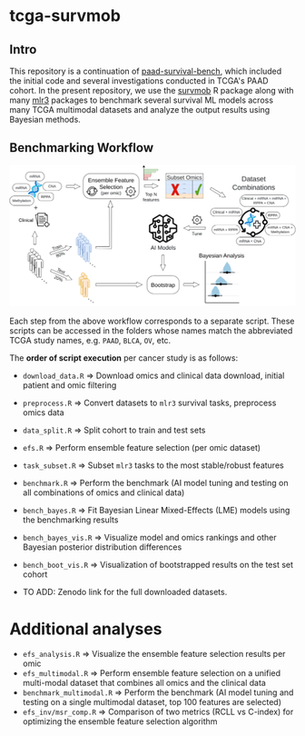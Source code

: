 # tcga-survmob

## Intro

This repository is a continuation of [paad-survival-bench](https://github.com/bblodfon/paad-survival-bench), which included the initial code and several investigations conducted in TCGA's PAAD cohort.
In the present repository, we use the [survmob](https://github.com/bblodfon/survmob) R package along with many [mlr3](https://github.com/mlr-org) packages to benchmark several survival ML models across many TCGA multimodal datasets and analyze the output results using Bayesian methods.

## Benchmarking Workflow

![](bench_workflow.png)

Each step from the above workflow corresponds to a separate script.
These scripts can be accessed in the folders whose names match the abbreviated TCGA study names, e.g. `PAAD`, `BLCA`, `OV`, etc.

The **order of script execution** per cancer study is as follows:

- `download_data.R` => Download omics and clinical data download, initial patient and omic filtering
- `preprocess.R` => Convert datasets to `mlr3` survival tasks, preprocess omics data
- `data_split.R` => Split cohort to train and test sets
- `efs.R` => Perform ensemble feature selection (per omic dataset)
- `task_subset.R` => Subset `mlr3` tasks to the most stable/robust features
- `benchmark.R` => Perform the benchmark (AI model tuning and testing on all combinations of omics and clinical data)
- `bench_bayes.R` => Fit Bayesian Linear Mixed-Effects (LME) models using the benchmarking results
- `bench_bayes_vis.R` => Visualize model and omics rankings and other Bayesian posterior distribution differences
- `bench_boot_vis.R` => Visualization of bootstrapped results on the test set cohort

- TO ADD: Zenodo link for the full downloaded datasets.

# Additional analyses

- `efs_analysis.R` => Visualize the ensemble feature selection results per omic
- `efs_multimodal.R` => Perform ensemble feature selection on a unified multi-modal dataset that combines all omics and the clinical data
- `benchmark_multimodal.R` => Perform the benchmark (AI model tuning and testing on a single multimodal dataset, top 100 features are selected)
- `efs_inv/msr_comp.R` => Comparison of two metrics (RCLL vs C-index) for optimizing the ensemble feature selection algorithm
